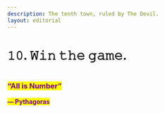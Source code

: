```yaml
---
description: The tenth town, ruled by The Devil.
layout: editorial
---
```


# 𝟷𝟶. 𝚆𝚒𝚗 𝚝𝚑𝚎 𝚐𝚊𝚖𝚎.

<figure><img src="../../../../../../../.gitbook/assets/pexels-btgl-♡-9570586.jpg" alt=""><figcaption></figcaption></figure>

### <mark style="color:purple;">“All is Number”</mark>&#x20;

<mark style="color:purple;">**― Pythagoras**</mark>
